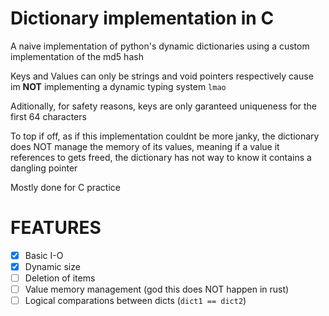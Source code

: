 # Dictionary implementation in C

A naive implementation of python's dynamic dictionaries using a custom implementation of the md5 hash

Keys and Values can only be strings and void pointers respectively 
cause im **NOT** implementing a dynamic typing system `lmao`

Aditionally, for safety reasons, keys are only garanteed uniqueness for the first 64 characters

To top if off, as if this implementation couldnt be more janky, the dictionary does NOT manage the memory of its values, 
meaning if a value it references to gets freed, the dictionary has not way to know it contains a dangling pointer

Mostly done for C practice 

# FEATURES
- [x] Basic I-O
- [x] Dynamic size
- [ ] Deletion of items
- [ ] Value memory management (god this does NOT happen in rust)
- [ ] Logical comparations between dicts (`dict1 == dict2`)